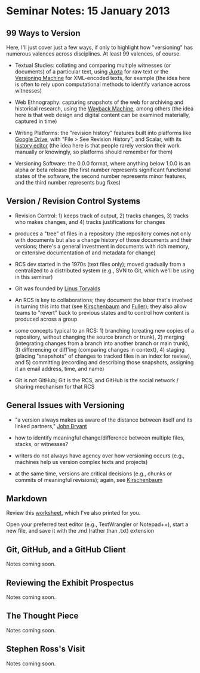 # Seminar Notes: 15 January 2013 

## 99 Ways to Version 

Here, I'll just cover just a few ways, if only to highlight how "versioning" has numerous valences across disciplines. At least 99 valences, of course.   

* Textual Studies: collating and comparing multiple witnesses (or documents) of a particular text, using [Juxta](http://juxtacommons.org/) for raw text or the [Versioning Machine](http://v-machine.org) for XML-encoded texts, for example (the idea here is often to rely upon computational methods to identify variance across witnesses) 

* Web Ethnography: capturing snapshots of the web for archiving and historical research, using the [Wayback Machine](http://web.archive.org/web/19981202001217/http://uvic.ca/), among others (the idea here is that web design and digital content can be examined materially, captured in time) 

* Writing Platforms: the "revision history" features built into platforms like [Google Drive](http://support.google.com/drive/bin/answer.py?hl=en&answer=190843), with "File > See Revision History", and Scalar, with its [history editor](http://scalar.usc.edu/nehvectors/nicest-kids/introduction.versions) (the idea here is that people rarely version their work manually or knowingly, so platforms should remember for them) 

* Versioning Software: the 0.0.0 format, where anything below 1.0.0 is an alpha or beta release (the first number represents significant functional states of the software, the second number represents minor features, and the third number represents bug fixes) 

## Version / Revision Control Systems

* Revision Control: 1) keeps track of output, 2) tracks changes, 3) tracks who makes changes, and 4) tracks justifications for changes

* produces a "tree" of files in a repository (the repository comes not only with documents but also a change history of those documents and their versions; there's a general investment in documents with rich memory, or extensive documentation of and metadata for change) 

* RCS dev started in the 1970s (text files only); moved gradually from a centralized to a distributed system (e.g., SVN to Git, which we'll be using in this seminar) 

* Git was founded by [Linus Torvalds](http://en.wikipedia.org/wiki/Linus_Torvalds) 

* An RCS is key to collaborations; they document the labor that's involved in turning this into that (see [Kirschenbaum](http://books.google.ca/books?id=CT0oPmcrciAC&dq) and [Fuller](http://books.google.ca/books?id=1FLIHNPucroC&dq)); they also allow teams to "revert" back to previous states and to control how content is produced across a group 

* some concepts typical to an RCS: 1) branching (creating new copies of a repository, without changing the source branch or trunk), 2) merging (integrating changes from a branch into another branch or main trunk), 3) differencing or diff'ing (comparing changes in context), 4) staging (placing "snapshots" of changes to tracked files in an index for review), and 5) committing (recording and describing those snapshots, assigning it an email address, time, and name) 

* Git is not GitHub; Git is the RCS, and GitHub is the social network / sharing mechanism for that RCS

## General Issues with Versioning 

* "a version always makes us aware of the distance between itself and its linked partners," [John Bryant](http://books.google.es/books/about/The_Fluid_Text.html?hl=es&id=1w4wpOdPbu4C)  

* how to identify meaningful change/difference between multiple files, stacks, or witnesses? 

* writers do not always have agency over how versioning occurs (e.g., machines help us version complex texts and projects) 

* at the same time, versions are critical decisions (e.g., chunks or commits of meaningful revisions); again, see [Kirschenbaum](http://books.google.ca/books?id=CT0oPmcrciAC&dq)  

## Markdown 

Review this [worksheet](http://blog.lib.umn.edu/crosb002/leadership/Markdown_Cheat_Sheet.pdf), which I've also printed for you.  

Open your preferred text editor (e.g., TextWrangler or Notepad++), start a new file, and save it with the .md (rather than .txt) extension 

## Git, GitHub, and a GitHub Client  

Notes coming soon. 

## Reviewing the Exhibit Prospectus 

Notes coming soon.  

## The Thought Piece

Notes coming soon.  

## Stephen Ross's Visit 

Notes coming soon.  


